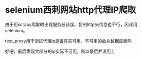 # selenium西刺网站http代理IP爬取  

由于用scrapy爬取时出现服务器错误，复制http头信息也不行，因此用selenium。

test_proxy用于测试代理ip是否真实可用，不可用的会从数据库删除

好吧，最后发现大部分的ip实际不可用，所以最后并没用上
